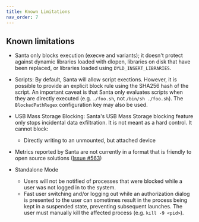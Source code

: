 ```yaml
---
title: Known Limitations
nav_order: 7
---
```


## Known limitations

*   Santa only blocks execution (execve and variants); it doesn't protect
    against dynamic libraries loaded with dlopen, libraries on disk that have
    been replaced, or libraries loaded using `DYLD_INSERT_LIBRARIES`.

*   Scripts: By default, Santa will allow script exections. However, it is
    possible to provide an explicit block rule using the SHA256 hash of the
    script. An important caveat is that Santa only evaluates scripts when
    they are directly executed (e.g. `./foo.sh`, not `/bin/sh ./foo.sh`).
    The `BlockedPathRegex` configuration key may also be used.

*   USB Mass Storage Blocking: Santa's USB Mass Storage blocking feature only
    stops incidental data exfiltration. It is not meant as a hard control. It
    cannot block:

    *   Directly writing to an unmounted, but attached device

*   Metrics reported by Santa are not currently in a format that is friendly to
    open source solutions
    ([Issue #563](https://github.com/google/santa/issues/563))

*   Standalone Mode
    *   Users will not be notified of processes that were blocked while a user
        was not logged in to the system.
    *   Fast user switching and/or logging out while an authorization dialog is
        presented to the user can sometimes result in the process being kept in a
        suspended state, preventing subsequent launches. The user must manually
        kill the affected process (e.g. `kill -9 <pid>`).
